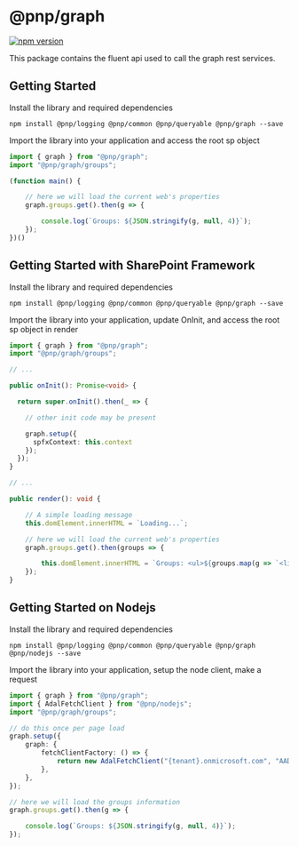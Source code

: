 # @pnp/graph

[![npm version](https://badge.fury.io/js/%40pnp%2Fgraph.svg)](https://badge.fury.io/js/%40pnp%2Fgraph)

This package contains the fluent api used to call the graph rest services.

## Getting Started

Install the library and required dependencies

`npm install @pnp/logging @pnp/common @pnp/queryable @pnp/graph --save`

Import the library into your application and access the root sp object

```TypeScript
import { graph } from "@pnp/graph";
import "@pnp/graph/groups";

(function main() {

    // here we will load the current web's properties
    graph.groups.get().then(g => {

        console.log(`Groups: ${JSON.stringify(g, null, 4)}`);
    });
})()
```

## Getting Started with SharePoint Framework

Install the library and required dependencies

`npm install @pnp/logging @pnp/common @pnp/queryable @pnp/graph --save`

Import the library into your application, update OnInit, and access the root sp object in render

```TypeScript
import { graph } from "@pnp/graph";
import "@pnp/graph/groups";

// ...

public onInit(): Promise<void> {

  return super.onInit().then(_ => {

    // other init code may be present

    graph.setup({
      spfxContext: this.context
    });
  });
}

// ...

public render(): void {

    // A simple loading message
    this.domElement.innerHTML = `Loading...`;

    // here we will load the current web's properties
    graph.groups.get().then(groups => {

        this.domElement.innerHTML = `Groups: <ul>${groups.map(g => `<li>${g.displayName}</li>`).join("")}</ul>`;
    });
}
```

## Getting Started on Nodejs

Install the library and required dependencies

`npm install @pnp/logging @pnp/common @pnp/queryable @pnp/graph @pnp/nodejs --save`

Import the library into your application, setup the node client, make a request

```TypeScript
import { graph } from "@pnp/graph";
import { AdalFetchClient } from "@pnp/nodejs";
import "@pnp/graph/groups";

// do this once per page load
graph.setup({
    graph: {
        fetchClientFactory: () => {
            return new AdalFetchClient("{tenant}.onmicrosoft.com", "AAD Application Id", "AAD Application Secret");
        },
    },
});

// here we will load the groups information
graph.groups.get().then(g => {

    console.log(`Groups: ${JSON.stringify(g, null, 4)}`);
});
```
